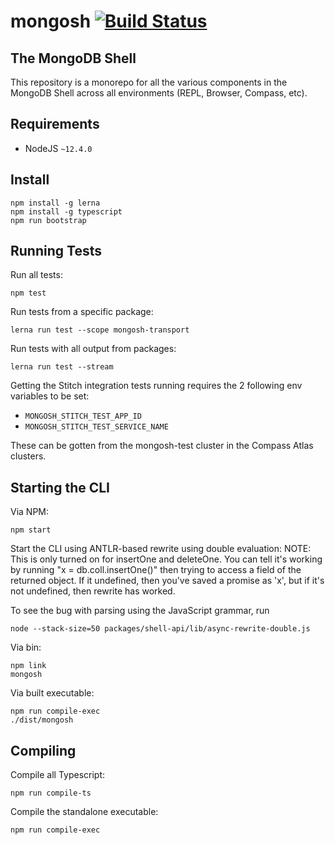 # mongosh [![Build Status](https://dev.azure.com/team-compass/team-compass/_apis/build/status/mongodb-js.mongosh?branchName=master)](https://dev.azure.com/team-compass/team-compass/_build/latest?definitionId=2&branchName=master)

## The MongoDB Shell

This repository is a monorepo for all the various components in the MongoDB Shell across
all environments (REPL, Browser, Compass, etc).

## Requirements

- NodeJS `~12.4.0`

## Install

```shell
npm install -g lerna
npm install -g typescript
npm run bootstrap
```

## Running Tests

Run all tests:

```shell
npm test
```

Run tests from a specific package:

```shell
lerna run test --scope mongosh-transport
```

Run tests with all output from packages:

```shell
lerna run test --stream
```

Getting the Stitch integration tests running requires the 2 following env
variables to be set:

- `MONGOSH_STITCH_TEST_APP_ID`
- `MONGOSH_STITCH_TEST_SERVICE_NAME`

These can be gotten from the mongosh-test cluster in the Compass Atlas
clusters.

## Starting the CLI

Via NPM:

```shell
npm start
```

Start the CLI using ANTLR-based rewrite using double evaluation:
NOTE: This is only turned on for insertOne and deleteOne. You can tell
it's working by running "x = db.coll.insertOne()" then trying to access
a field of the returned object. If it undefined, then you've saved a
promise as 'x', but if it's not undefined, then rewrite has worked.

To see the bug with parsing using the JavaScript grammar, run
```shell
node --stack-size=50 packages/shell-api/lib/async-rewrite-double.js
```

Via bin:

```shell
npm link
mongosh
```

Via built executable:

```shell
npm run compile-exec
./dist/mongosh
```

## Compiling

Compile all Typescript:

```shell
npm run compile-ts
```

Compile the standalone executable:

```shel
npm run compile-exec
```
